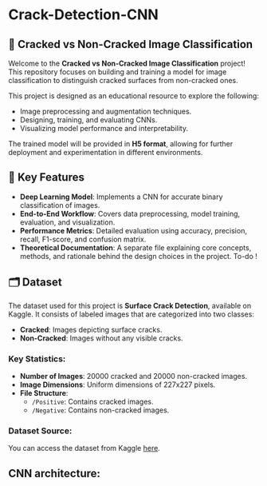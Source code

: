 # Crack-Detection-CNN

## 📸 Cracked vs Non-Cracked Image Classification

Welcome to the **Cracked vs Non-Cracked Image Classification** project! This repository focuses on building and training a model for image classification to distinguish cracked surfaces from non-cracked ones.  

This project is designed as an educational resource to explore the following:  
- Image preprocessing and augmentation techniques.  
- Designing, training, and evaluating CNNs.  
- Visualizing model performance and interpretability.  

The trained model will be provided in **H5 format**, allowing for further deployment and experimentation in different environments.  

## 🚀 Key Features

- **Deep Learning Model**: Implements a CNN for accurate binary classification of images.  
- **End-to-End Workflow**: Covers data preprocessing, model training, evaluation, and visualization.  
- **Performance Metrics**: Detailed evaluation using accuracy, precision, recall, F1-score, and confusion matrix.
- **Theoretical Documentation**: A separate file explaining core concepts, methods, and rationale behind the design choices in the project. To-do ! 

## 🗂 Dataset

The dataset used for this project is **Surface Crack Detection**, available on Kaggle. It consists of labeled images that are categorized into two classes:  
- **Cracked**: Images depicting surface cracks.  
- **Non-Cracked**: Images without any visible cracks.  

### Key Statistics:
- **Number of Images**: 20000 cracked and 20000 non-cracked images.  
- **Image Dimensions**: Uniform dimensions of 227x227 pixels.  
- **File Structure**:  
  - `/Positive`: Contains cracked images.  
  - `/Negative`: Contains non-cracked images.  

### Dataset Source:
You can access the dataset from Kaggle [here](https://www.kaggle.com/arunrk7/surface-crack-detection).  

## CNN architecture:





